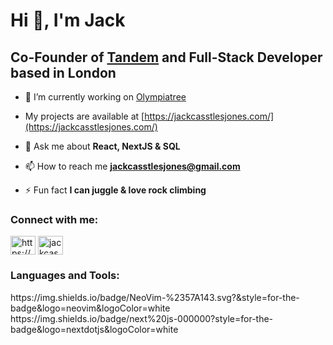 # Hi 👋, I'm Jack</h1>
## Co-Founder of [Tandem](https://runintandem.com/) and Full-Stack Developer based in London

- 🔭 I’m currently working on [Olympiatree](https://olympiatree.netlify.app/)

- My projects are available at [https://jackcasstlesjones.com/](https://jackcasstlesjones.com/)

- 💬 Ask me about **React, NextJS & SQL**

- 📫 How to reach me **jackcasstlesjones@gmail.com**

- ⚡ Fun fact **I can juggle & love rock climbing**

<h3 align="left">Connect with me:</h3>
<p align="left">
<a href="https://linkedin.com/in/https://www.linkedin.com/in/jackcasstlesjones/" target="blank"><img align="center" src="https://raw.githubusercontent.com/rahuldkjain/github-profile-readme-generator/master/src/images/icons/Social/linked-in-alt.svg" alt="https://www.linkedin.com/in/jackcasstlesjones/" height="30" width="40" /></a>
<a href="https://instagram.com/jackcas.photo" target="blank"><img align="center" src="https://raw.githubusercontent.com/rahuldkjain/github-profile-readme-generator/master/src/images/icons/Social/instagram.svg" alt="jackcas.photo" height="30" width="40" /></a>
</p>

<h3 align="left">Languages and Tools:</h3>
https://img.shields.io/badge/NeoVim-%2357A143.svg?&style=for-the-badge&logo=neovim&logoColor=white
https://img.shields.io/badge/next%20js-000000?style=for-the-badge&logo=nextdotjs&logoColor=white
